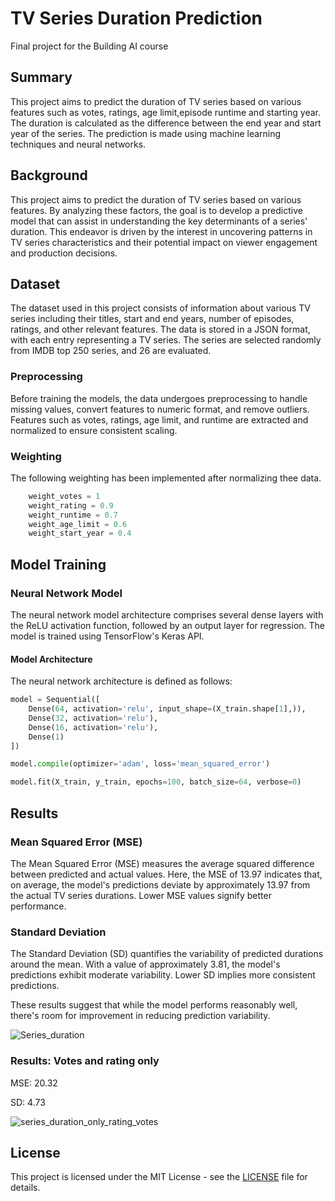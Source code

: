 
# TV Series Duration Prediction 
Final project for the Building AI course

## Summary
This project aims to predict the duration of TV series based on various features such as votes, ratings, age limit,episode runtime and starting year. The duration is calculated as the difference between the end year and start year of the series. The prediction is made using machine learning techniques and neural networks.

## Background
This project aims to predict the duration of TV series based on various features. By analyzing these factors, the goal is to develop a predictive model that can assist in understanding the key determinants of a series' duration. This endeavor is driven by the interest in uncovering patterns in TV series characteristics and their potential impact on viewer engagement and production decisions.

## Dataset

The dataset used in this project consists of information about various TV series including their titles, start and end years, number of episodes, ratings, and other relevant features. The data is stored in a JSON format, with each entry representing a TV series. The series are selected randomly from IMDB top 250 series, and 26 are evaluated.

### Preprocessing

Before training the models, the data undergoes preprocessing to handle missing values, convert features to numeric format, and remove outliers. Features such as votes, ratings, age limit, and runtime are extracted and normalized to ensure consistent scaling.

### Weighting
The following weighting has been implemented after normalizing thee data. 

```python
    weight_votes = 1
    weight_rating = 0.9
    weight_runtime = 0.7
    weight_age_limit = 0.6
    weight_start_year = 0.4
```

## Model Training

### Neural Network Model

The neural network model architecture comprises several dense layers with the ReLU activation function, followed by an output layer for regression. The model is trained using TensorFlow's Keras API.


#### Model Architecture

The neural network architecture is defined as follows:

```python
model = Sequential([
    Dense(64, activation='relu', input_shape=(X_train.shape[1],)),
    Dense(32, activation='relu'),
    Dense(16, activation='relu'),
    Dense(1)
])

model.compile(optimizer='adam', loss='mean_squared_error')

model.fit(X_train, y_train, epochs=100, batch_size=64, verbose=0)

```
## Results

### Mean Squared Error (MSE)
The Mean Squared Error (MSE) measures the average squared difference between predicted and actual values. Here, the MSE of 13.97 indicates that, on average, the model's predictions deviate by approximately 13.97 from the actual TV series durations. Lower MSE values signify better performance.

### Standard Deviation
The Standard Deviation (SD) quantifies the variability of predicted durations around the mean. With a value of approximately 3.81, the model's predictions exhibit moderate variability. Lower SD implies more consistent predictions.

These results suggest that while the model performs reasonably well, there's room for improvement in reducing prediction variability.

![Series_duration](https://github.com/U25B3/BuildingAI-project/assets/80511413/9b667201-d95c-42f8-b41e-6f1f6e51b8b5)

### Results: Votes and rating only
MSE: 20.32

SD: 4.73

![series_duration_only_rating_votes](https://github.com/U25B3/BuildingAI-project/assets/80511413/523e627e-51f1-4100-8676-b9cc39f1f780)



## License

This project is licensed under the MIT License - see the [LICENSE](LICENSE) file for details.

